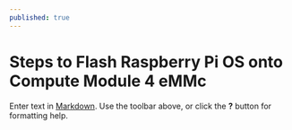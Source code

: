 ```yaml
---
published: true
---
```

# Steps to Flash Raspberry Pi OS onto Compute Module 4 eMMc

Enter text in [Markdown](http://daringfireball.net/projects/markdown/). Use the toolbar above, or click the **?** button for formatting help.
